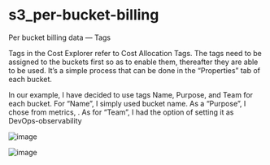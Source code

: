 # s3_per-bucket-billing

Per bucket billing data — Tags

Tags in the Cost Explorer refer to Cost Allocation Tags. The tags need to be assigned to the buckets first so as to enable them, thereafter they are able to be used. It’s a simple process that can be done in the “Properties” tab of each bucket.

In our example, I have decided to use tags Name, Purpose, and Team for each bucket. For “Name”, I simply used bucket name. As a “Purpose”, I chose from metrics, . As for “Team”, I had the option of setting it as DevOps-observability


![image](https://user-images.githubusercontent.com/38376802/194796368-f831cc01-ef8d-4273-a025-8b3af0728253.png)



![image](https://user-images.githubusercontent.com/38376802/194796387-11cae0db-5739-4672-9114-1f87b222bc7c.png)




